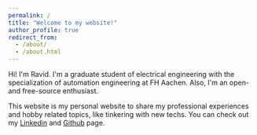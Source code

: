 ```yaml
---
permalink: /
title: "Welcome to my website!"
author_profile: true
redirect_from: 
  - /about/
  - /about.html
---
```


Hi! I'm Ravid. I'm a graduate student of electrical engineering with the specialization of automation engineering at FH Aachen. Also, I'm an open- and free-source enthusiast. 

This website is my personal website to share my professional experiences and hobby related topics, like tinkering with new techs. You can check out my [Linkedin](https://www.linkedin.com/in/ravid-f-ramadhan/) and [Github](https://github.com/ravidfebrian) page. 
